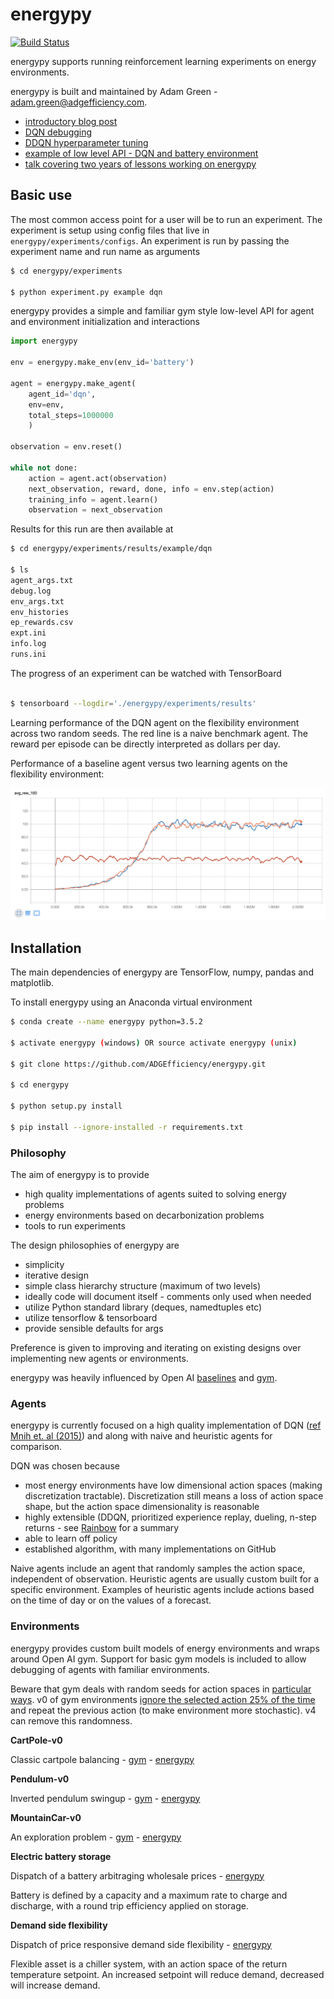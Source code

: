 # energypy

[![Build Status](https://travis-ci.org/ADGEfficiency/energy-py.svg?branch=master)](https://travis-ci.org/ADGEfficiency/energy-py)

energypy supports running reinforcement learning experiments on energy environments.

energypy is built and maintained by Adam Green - [adam.green@adgefficiency.com](adam.green@adgefficiency.com).

- [introductory blog post](http://www.adgefficiency.com/energypy-reinforcement-learning-for-energy-systems/)
- [DQN debugging](http://adgefficiency.com/dqn-debugging/)
- [DDQN hyperparameter tuning](http://adgefficiency.com/dqn-tuning/)
- [example of low level API - DQN and battery environment](https://github.com/ADGEfficiency/energypy/blob/master/notebooks/examples/DQN_battery_example.ipynb)
- [talk covering two years of lessons working on energypy](https://gitpitch.com/ADGEfficiency/energy-py-talk#/)

## Basic use

The most common access point for a user will be to run an experiment.  The experiment is setup using config files that live in `energypy/experiments/configs`.  An experiment is run by passing the experiment name and run name as arguments

```bash
$ cd energypy/experiments

$ python experiment.py example dqn
```

energypy provides a simple and familiar gym style low-level API for agent and environment initialization and interactions

```python
import energypy

env = energypy.make_env(env_id='battery')

agent = energypy.make_agent(
    agent_id='dqn',
    env=env,
    total_steps=1000000
    )

observation = env.reset()

while not done:
    action = agent.act(observation)
    next_observation, reward, done, info = env.step(action)
    training_info = agent.learn()
    observation = next_observation
```

Results for this run are then available at

``` bash
$ cd energypy/experiments/results/example/dqn

$ ls
agent_args.txt
debug.log
env_args.txt
env_histories
ep_rewards.csv
expt.ini
info.log
runs.ini
```

The progress of an experiment can be watched with TensorBoard

```bash

$ tensorboard --logdir='./energypy/experiments/results'

```

Learning performance of the DQN agent on the flexibility environment across two random seeds.  The red line is a naive benchmark agent.  The reward per episode can be directly interpreted as dollars per day.

Performance of a baseline agent versus two learning agents on the flexibility environment:

![fig](assets/tb1.png)

## Installation

The main dependencies of energypy are TensorFlow, numpy, pandas and matplotlib.

To install energypy using an Anaconda virtual environment

```bash
$ conda create --name energypy python=3.5.2

$ activate energypy (windows) OR source activate energypy (unix)

$ git clone https://github.com/ADGEfficiency/energypy.git

$ cd energypy

$ python setup.py install

$ pip install --ignore-installed -r requirements.txt

```
### Philosophy

The aim of energypy is to provide 

- high quality implementations of agents suited to solving energy problems
- energy environments based on decarbonization problems
- tools to run experiments

The design philosophies of energypy are

- simplicity
- iterative design
- simple class hierarchy structure (maximum of two levels)
- ideally code will document itself - comments only used when needed
- utilize Python standard library (deques, namedtuples etc) 
- utilize tensorflow & tensorboard
- provide sensible defaults for args

Preference is given to improving and iterating on existing designs over implementing new agents or environments.

energypy was heavily influenced by Open AI [baselines](https://github.com/openai/baselines) and [gym](https://github.com/openai/gym).

### Agents

energypy is currently focused on a high quality implementation of DQN ([ref Mnih et. al (2015)](https://web.stanford.edu/class/psych209/Readings/MnihEtAlHassibis15NatureControlDeepRL.pdf)) and along with naive and heuristic agents for comparison.

DQN was chosen because

- most energy environments have low dimensional action spaces (making discretization tractable).  Discretization still means a loss of action space shape, but the action space dimensionality is reasonable
- highly extensible (DDQN, prioritized experience replay, dueling, n-step returns - see [Rainbow](https://arxiv.org/pdf/1710.02298.pdf) for a summary
- able to learn off policy
- established algorithm, with many implementations on GitHub

Naive agents include an agent that randomly samples the action space, independent of observation.  Heuristic agents are
usually custom built for a specific environment.  Examples of heuristic agents include actions based on the time of day or on the values of a forecast.

### Environments

energypy provides custom built models of energy environments and wraps around Open AI gym.  Support for basic gym
models is included to allow debugging of agents with familiar environments.

Beware that gym deals with random seeds for action spaces in [particular ways](https://github.com/openai/gym/blob/master/gym/spaces/prng.py).  v0 of gym environments [ignore the selected action 25% of the time](http://amid.fish/reproducing-deep-rl) and repeat the previous action (to make environment more stochastic).  v4 can remove this randomness.

**CartPole-v0**

Classic cartpole balancing - [gym](https://github.com/openai/gym/blob/master/gym/envs/classic_control/cartpole.py) - [energypy](https://github.com/ADGEfficiency/energypy/blob/dev/energypy/envs/register.py)

**Pendulum-v0** 

Inverted pendulum swingup - [gym](https://github.com/openai/gym/blob/master/gym/envs/classic_control/pendulum.py) - [energypy](https://github.com/ADGEfficiency/energypy/blob/dev/energypy/envs/register.py)

**MountainCar-v0** 

An exploration problem - [gym](https://github.com/openai/gym/blob/master/gym/envs/classic_control/mountain_car.py) - [energypy](https://github.com/ADGEfficiency/energypy/blob/dev/energypy/envs/register.py)

**Electric battery storage** 

Dispatch of a battery arbitraging wholesale prices - [energypy](https://github.com/openai/gym/blob/master/gym/envs/classic_control/mountain_car.p://github.com/ADGEfficiency/energypy/tree/dev/energypy/envs/battery)

Battery is defined by a capacity and a maximum rate to charge and discharge, with a round trip efficiency applied on storage.

**Demand side flexibility** 

Dispatch of price responsive demand side flexibility - [energypy](https://github.com/ADGEfficiency/energypy/tree/dev/energypy/envs/flex)

Flexible asset is a chiller system, with an action space of the return temperature setpoint.  An increased setpoint will
reduce demand, decreased will increase demand.
